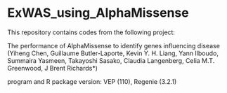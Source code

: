 # ExWAS_using_AlphaMissense

This repository contains codes from the following project:

The performance of AlphaMissense to identify genes influencing disease (Yiheng Chen, Guillaume Butler-Laporte, Kevin Y. H. Liang, Yann Ilboudo, Summaira Yasmeen, Takayoshi Sasako, Claudia Langenberg, Celia M.T. Greenwood, J Brent Richards*)

program and R package version:
VEP (110), Regenie (3.2.1)
